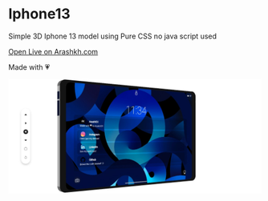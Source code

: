 # Iphone13
Simple 3D Iphone 13 model using Pure CSS
no java script used

[Open Live on Arashkh.com ](https://arashkh.com/Projects/Iphone/)

Made with 💗

![alt text](https://github.com/ArashkKH/Iphone13/blob/main/asset/Screenshot%202022-07-10%20184701.jpg)
